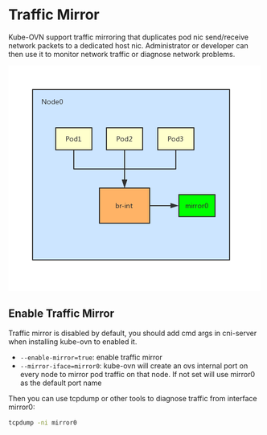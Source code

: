 # Traffic Mirror

Kube-OVN support traffic mirroring that duplicates pod nic send/receive network packets to a dedicated host nic. Administrator or developer can then use it to monitor network traffic or diagnose network problems.

![alt text](mirror.png "kube-ovn mirror")

## Enable Traffic Mirror

Traffic mirror is disabled by default, you should add cmd args in cni-server when installing kube-ovn to enabled it.
- `--enable-mirror=true`: enable traffic mirror
- `--mirror-iface=mirror0`: kube-ovn will create an ovs internal port on every node to mirror pod traffic on that node. If not set will use mirror0 as the default port name

Then you can use tcpdump or other tools to diagnose traffic from interface mirror0:

```bash
tcpdump -ni mirror0
```